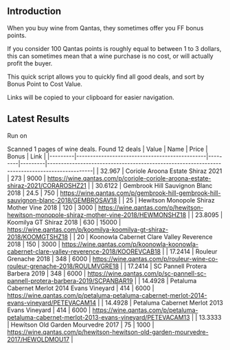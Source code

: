 ## Introduction

When you buy wine from Qantas, they sometimes offer you FF bonus points. 

If you consider 100 Qantas points is roughly equal to between 1 to 3 dollars, this can sometimes mean that a wine purchase is no cost, or will actually profit the buyer.

This quick script allows you to quickly find all good deals, and sort by Bonus Point to Cost Value.

Links will be copied to your clipboard for easier navigation.

## Latest Results

Run on 

Scanned 1 pages of wine deals.
Found 12 deals
|   Value | Name                                          |   Price |   Bonus | Link                                                                                         |
|---------|-----------------------------------------------|---------|---------|----------------------------------------------------------------------------------------------|
| 32.967  | Coriole Aroona Estate Shiraz 2021             |   273   |    9000 | https://wine.qantas.com/p/coriole-coriole-aroona-estate-shiraz-2021/CORAROSHZ21              |
| 30.6122 | Gembrook Hill Sauvignon Blanc 2018            |    24.5 |     750 | https://wine.qantas.com/p/gembrook-hill-gembrook-hill-sauvignon-blanc-2018/GEMBROSAV18       |
| 25      | Hewitson Monopole Shiraz Mother Vine 2018     |   120   |    3000 | https://wine.qantas.com/p/hewitson-hewitson-monopole-shiraz-mother-vine-2018/HEWMONSHZ18     |
| 23.8095 | Koomilya GT Shiraz 2018                       |   630   |   15000 | https://wine.qantas.com/p/koomilya-koomilya-gt-shiraz-2018/KOOMGTSHZ18                       |
| 20      | Koonowla Cabernet Clare Valley Reverence 2018 |   150   |    3000 | https://wine.qantas.com/p/koonowla-koonowla-cabernet-clare-valley-reverence-2018/KOOREVCAB18 |
| 17.2414 | Rouleur Grenache 2018                         |   348   |    6000 | https://wine.qantas.com/p/rouleur-wine-co-rouleur-grenache-2018/ROULMVGRE18                  |
| 17.2414 | SC Pannell Protera Barbera 2019               |   348   |    6000 | https://wine.qantas.com/p/sc-pannell-sc-pannell-protera-barbera-2019/SCPANBAR19              |
| 14.4928 | Petaluma Cabernet Merlot 2014 Evans Vineyard  |   414   |    6000 | https://wine.qantas.com/p/petaluma-petaluma-cabernet-merlot-2014-evans-vineyard/PETEVACAM14  |
| 14.4928 | Petaluma Cabernet Merlot 2013 Evans Vineyard  |   414   |    6000 | https://wine.qantas.com/p/petaluma-petaluma-cabernet-merlot-2013-evans-vineyard/PETEVACAM13  |
| 13.3333 | Hewitson Old Garden Mourvedre 2017            |    75   |    1000 | https://wine.qantas.com/p/hewitson-hewitson-old-garden-mourvedre-2017/HEWOLDMOU17            |


